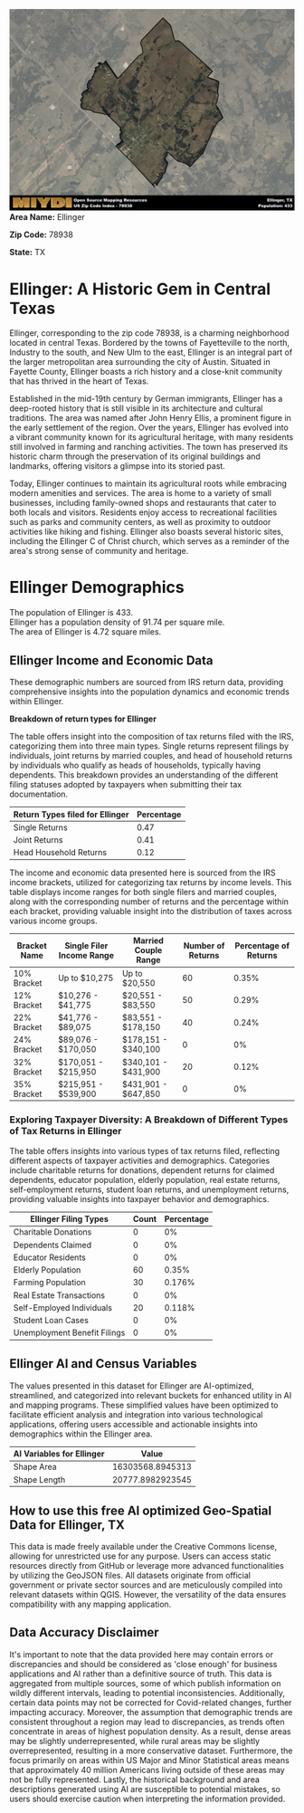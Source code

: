 ![Image Alt Text](../_images/78938.png)
**Area Name:** Ellinger

**Zip Code:** 78938

**State:** TX


# Ellinger: A Historic Gem in Central Texas  
Ellinger, corresponding to the zip code 78938, is a charming neighborhood located in central Texas. Bordered by the towns of Fayetteville to the north, Industry to the south, and New Ulm to the east, Ellinger is an integral part of the larger metropolitan area surrounding the city of Austin. Situated in Fayette County, Ellinger boasts a rich history and a close-knit community that has thrived in the heart of Texas.

Established in the mid-19th century by German immigrants, Ellinger has a deep-rooted history that is still visible in its architecture and cultural traditions. The area was named after John Henry Ellis, a prominent figure in the early settlement of the region. Over the years, Ellinger has evolved into a vibrant community known for its agricultural heritage, with many residents still involved in farming and ranching activities. The town has preserved its historic charm through the preservation of its original buildings and landmarks, offering visitors a glimpse into its storied past.

Today, Ellinger continues to maintain its agricultural roots while embracing modern amenities and services. The area is home to a variety of small businesses, including family-owned shops and restaurants that cater to both locals and visitors. Residents enjoy access to recreational facilities such as parks and community centers, as well as proximity to outdoor activities like hiking and fishing. Ellinger also boasts several historic sites, including the Ellinger C of Christ church, which serves as a reminder of the area's strong sense of community and heritage.

# Ellinger Demographics

The population of Ellinger is 433.  
Ellinger has a population density of 91.74 per square mile.  
The area of Ellinger is 4.72 square miles.  

## Ellinger Income and Economic Data

These demographic numbers are sourced from IRS return data, providing comprehensive insights into the population dynamics and economic trends within Ellinger.

**Breakdown of return types for Ellinger**

The table offers insight into the composition of tax returns filed with the IRS, categorizing them into three main types. Single returns represent filings by individuals, joint returns by married couples, and head of household returns by individuals who qualify as heads of households, typically having dependents. This breakdown provides an understanding of the different filing statuses adopted by taxpayers when submitting their tax documentation.

| Return Types filed for Ellinger                              | Percentage          |
|----------------------------------------------------------|---------------------|
| Single Returns                                            | 0.47 |
| Joint Returns                                             | 0.41 |
| Head Household Returns                                    | 0.12 |

The income and economic data presented here is sourced from the IRS income brackets, utilized for categorizing tax returns by income levels. This table displays income ranges for both single filers and married couples, along with the corresponding number of returns and the percentage within each bracket, providing valuable insight into the distribution of taxes across various income groups.

| Bracket Name       | Single Filer Income Range | Married Couple Range | Number of Returns | Percentage of Returns |
|--------------------|----------------------------|----------------------|-------------------|-----------------------|
| 10% Bracket        | Up to $10,275              | Up to $20,550        | 60 | 0.35% |
| 12% Bracket        | $10,276 - $41,775          | $20,551 - $83,550    | 50 | 0.29% |
| 22% Bracket        | $41,776 - $89,075          | $83,551 - $178,150   | 40 | 0.24% |
| 24% Bracket        | $89,076 - $170,050         | $178,151 - $340,100  | 0 | 0% |
| 32% Bracket        | $170,051 - $215,950        | $340,101 - $431,900  | 20 | 0.12% |
| 35% Bracket        | $215,951 - $539,900        | $431,901 - $647,850  | 0 | 0% |

### Exploring Taxpayer Diversity: A Breakdown of Different Types of Tax Returns in Ellinger

The table offers insights into various types of tax returns filed, reflecting different aspects of taxpayer activities and demographics. Categories include charitable returns for donations, dependent returns for claimed dependents, educator population, elderly population, real estate returns, self-employment returns, student loan returns, and unemployment returns, providing valuable insights into taxpayer behavior and demographics.

| Ellinger Filing Types                    | Count | Percentage |
|--------------------------------------|-------|------------|
| Charitable Donations                 | 0 | 0% |
| Dependents Claimed                   | 0 | 0% |
| Educator Residents                   | 0 | 0% |
| Elderly Population                   | 60 | 0.35% |
| Farming Population                   | 30 | 0.176% |
| Real Estate Transactions             | 0 | 0% |
| Self-Employed Individuals            | 20 | 0.118% |
| Student Loan Cases                   | 0 | 0% |
| Unemployment Benefit Filings         | 0 | 0% |

## Ellinger AI and Census Variables

The values presented in this dataset for Ellinger are AI-optimized, streamlined, and categorized into relevant buckets for enhanced utility in AI and mapping programs. These simplified values have been optimized to facilitate efficient analysis and integration into various technological applications, offering users accessible and actionable insights into demographics within the Ellinger area.

| AI Variables for Ellinger | Value |
|-------------|-------|
| Shape Area | 16303568.8945313 |
| Shape Length | 20777.8982923545 |

## How to use this free AI optimized Geo-Spatial Data for Ellinger, TX

This data is made freely available under the Creative Commons license, allowing for unrestricted use for any purpose. Users can access static resources directly from GitHub or leverage more advanced functionalities by utilizing the GeoJSON files. All datasets originate from official government or private sector sources and are meticulously compiled into relevant datasets within QGIS. However, the versatility of the data ensures compatibility with any mapping application.

## Data Accuracy Disclaimer
It's important to note that the data provided here may contain errors or discrepancies and should be considered as 'close enough' for business applications and AI rather than a definitive source of truth. This data is aggregated from multiple sources, some of which publish information on wildly different intervals, leading to potential inconsistencies. Additionally, certain data points may not be corrected for Covid-related changes, further impacting accuracy. Moreover, the assumption that demographic trends are consistent throughout a region may lead to discrepancies, as trends often concentrate in areas of highest population density. As a result, dense areas may be slightly underrepresented, while rural areas may be slightly overrepresented, resulting in a more conservative dataset. Furthermore, the focus primarily on areas within US Major and Minor Statistical areas means that approximately 40 million Americans living outside of these areas may not be fully represented. Lastly, the historical background and area descriptions generated using AI are susceptible to potential mistakes, so users should exercise caution when interpreting the information provided.
